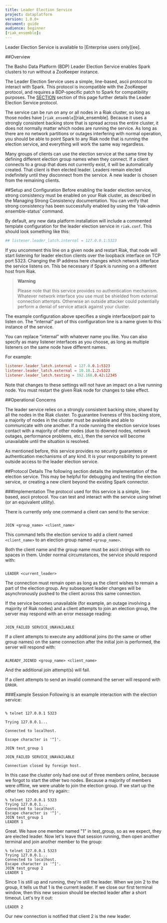 ```yaml
---
title: Leader Election Service
project: dataplatform
version: 1.0.0+
document: guide
audience: beginner
[riak_ensemble]:
---
```


<div class="note">
Leader Election Service is available to [Enterprise users only][ee].
</div>

##Overview

The Basho Data Platform (BDP) Leader Election Service enables Spark clusters to run without a ZooKeeper instance. 

The Leader Election Service uses a simple, line-based, ascii protocol to interact with Spark. This protocol is incompatible with the ZooKeeper protocol, and requires a BDP-specific patch to Spark for compatibility purposes. The [SECTION](#LINK) section of this page further details the Leader Election Service protocol.

The service can be run on any or all nodes in a Riak cluster, so long as those nodes have [`riak_ensemble`][riak_ensemble]. Because it uses a strongly consistent backing store that is spread across the entire cluster, it does not normally matter which nodes are running the service. As long as there are no network partitions or outages interfering with normal operation, you should be able to point Spark to any Riak node that is running the election service, and everything will work the same way regardless.

Many groups of clients can use the election service at the same time by defining different election group names when they connect. If a client connects to a group that does not currently exist, it will be automatically created. That client is then elected leader. Leaders remain elected indefinitely until they disconnect from the service. A new leader is chosen from the remaining clients.

##Setup and Configuration
Before enabling the leader election service, strong consistency must be enabled on your Riak cluster, as described in the Managing Strong Consistency documentation. You can verify that strong consistency has been successfully enabled by using the ‘riak-admin ensemble-status’ command.

By default, any new data platform installation will include a commented template configuration for the leader election service in `riak.conf`. This should look something like this:

```riak.conf
## listener.leader_latch.internal = 127.0.0.1:5323
```

If you uncomment this line on a given node and restart Riak, that node will start listening for leader election clients over the loopback interface on TCP port 5323. Changing the IP address here changes which network interface the service listens on. This be necessary if Spark is running on a different host from Riak. 

>**Warning**
>
>Please note that this service provides no authentication mechanism. Whatever network interface you use must be shielded from external connection attempts. Otherwise an outside attacker could potentially perform a denial of service attack against your cluster.


The example configuration above specifies a single interface/port pair to listen on. The “internal” part of this configuration line is a name given to this instance of the service. 

You can replace “internal” with whatever name you like. You can also specify as many listener interfaces as you choose, as long as multiple listeners on the same node have different names. 

For example:

```riak.conf
listener.leader_latch.internal = 127.0.0.1:5323
listener.leader_latch.external = 10.10.1.2:5323
listener.leader_latch.testing = 192.168.0.42:12345
```

Note that changes to these settings will not have an impact on a live running node. You must restart the given Riak node for changes to take effect.

##Operational Concerns

The leader service relies on a strongly consistent backing store, shared by all the nodes in the Riak cluster. To guarantee liveness of this backing store, a majority of nodes in the cluster must be available and able to communicate with one another. If a node running the election service loses contact with a majority of other nodes (due to downed nodes, network outages, performance problems, etc.), then the service will become unavailable until the situation is resolved.

As mentioned before, this service provides no security guarantees or authentication mechanisms of any kind. It is your responsibility to prevent outside access to the leader election service.

##Protocol Details
The following section details the implementation of the election service. This may be helpful for debugging and testing the election service, or creating a new client beyond the existing Spark connector.

###Implementation
The protocol used for this service is a simple, line-based, ascii protocol. You can test and interact with the service using telnet (or an equivalent utility). 

There is currently only one command a client can send to the service: 

```

JOIN <group_name> <client_name>

```

This command tells the election service to add a client named `<client_name>` to an election group named `<group_name>`. 

Both the client name and the group name must be ascii strings with no spaces in them. Under normal circumstances, the service should respond with:

```

LEADER <current_leader>

```

The connection must remain open as long as the client wishes to remain a part of the election group. Any subsequent leader changes will be asynchronously pushed to the client across this same connection.


If the service becomes unavailable (for example, an outage involving a majority of Riak nodes) and a client attempts to join an election group, the server may respond with an error message reading:

```

JOIN_FAILED SERVICE_UNAVAILABLE

```

If a client attempts to execute any additional joins (to the same or other group names) on the same connection after the initial join is performed, the server will respond with: 

```

ALREADY_JOINED <group_name> <client_name>

```

And the additional join attempt(s) will fail. 

If a client attempts to send an invalid command the server will respond with `ERROR`.

###Example Session
Following is an example interaction with the election service:

```

% telnet 127.0.0.1 5323

Trying 127.0.0.1...

Connected to localhost.

Escape character is '^]'.

JOIN test_group 1

JOIN_FAILED SERVICE_UNAVAILABLE

Connection closed by foreign host.

```

In this case the cluster only had one out of three members online, because we forgot to start the other two nodes. Because a majority of members were offline, we were unable to join the election group. If we start up the other two nodes and try again::

```
% telnet 127.0.0.1 5323
Trying 127.0.0.1...
Connected to localhost.
Escape character is '^]'.
JOIN test_group 1
LEADER 1
```


Great. We have one member named "1" in test_group, so as we expect, they are elected leader. Now let's leave that session running, then open another terminal and join another member to the group:

```
% telnet 127.0.0.1 5323
Trying 127.0.0.1...
Connected to localhost.
Escape character is '^]'.
JOIN test_group 2
LEADER 1
```

Since 1 is still up and running, they're still the leader. When we join 2 to the group, it tells us that 1 is the current leader. If we close our first terminal window, then this new session should be elected leader after a short timeout. Let's try it out:

```
LEADER 2
```
Our new connection is notified that client 2 is the new leader.

